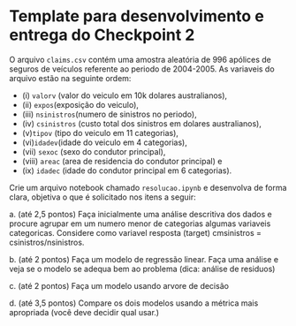 # Template para desenvolvimento e entrega do Checkpoint 2

O arquivo `claims.csv` contém uma amostra aleatória de 996 apólices de seguros de veículos referente ao periodo de 2004-2005. As variaveis do arquivo estão na seguinte ordem:
 
- (i) `valorv` (valor do veiculo em 10k dolares australianos),
- (ii) `expos`(exposição do veiculo), 
- (iii) `nsinistros`(numero de sinistros no periodo),  
- (iv) `csinistros` (custo total dos sinistros em dolares australianos),
- (v)`tipov` (tipo do veiculo em 11 categorias),
- (vi)`idadev`(idade do veiculo em 4 categorias), 
- (vii) `sexoc` (sexo do condutor principal), 
- (viii) `areac` (area de residencia do condutor principal) e 
- (ix) `idadec` (idade do condutor principal em 6 categorias).

Crie um arquivo notebook chamado `resolucao.ipynb` e desenvolva de forma clara, objetiva o que é solicitado nos itens a seguir:

a. (até 2,5 pontos) Faça inicialmente uma análise descritiva dos dados e procure agrupar em um numero menor de categorias algumas variaveis categoricas. Considere como variavel resposta (target) cmsinistros = csinistros/nsinistros.

b. (até 2 pontos) Faça um modelo de regressão linear. Faça uma análise e veja se o modelo se adequa bem ao problema (dica: análise de residuos)

c. (até 2 pontos) Faça um modelo usando arvore de decisão

d. (até 3,5 pontos) Compare os dois modelos usando a métrica mais apropriada (você deve decidir qual usar.)